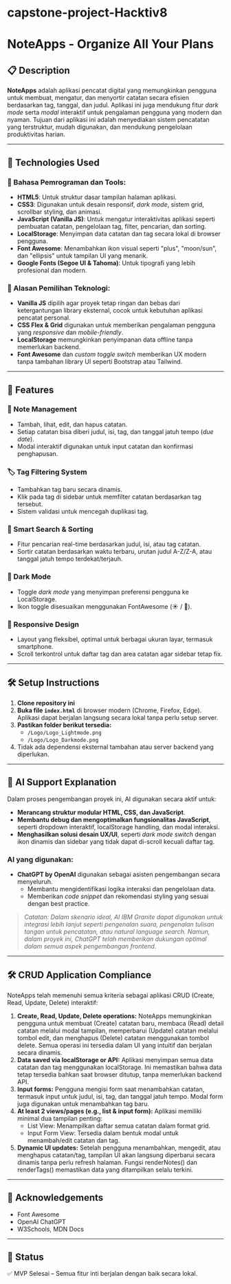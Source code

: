 # capstone-project-Hacktiv8

# NoteApps - Organize All Your Plans

## 📋 Description
**NoteApps** adalah aplikasi pencatat digital yang memungkinkan pengguna untuk membuat, mengatur, dan menyortir catatan secara efisien berdasarkan tag, tanggal, dan judul. Aplikasi ini juga mendukung fitur _dark mode_ serta _modal_ interaktif untuk pengalaman pengguna yang modern dan nyaman. Tujuan dari aplikasi ini adalah menyediakan sistem pencatatan yang terstruktur, mudah digunakan, dan mendukung pengelolaan produktivitas harian.

---

## 🧰 Technologies Used
### 🔧 Bahasa Pemrograman dan Tools:
- **HTML5**: Untuk struktur dasar tampilan halaman aplikasi.
- **CSS3**: Digunakan untuk desain responsif, _dark mode_, sistem grid, scrollbar styling, dan animasi.
- **JavaScript (Vanilla JS)**: Untuk mengatur interaktivitas aplikasi seperti pembuatan catatan, pengelolaan tag, filter, pencarian, dan sorting.
- **LocalStorage**: Menyimpan data catatan dan tag secara lokal di browser pengguna.
- **Font Awesome**: Menambahkan ikon visual seperti "plus", "moon/sun", dan "ellipsis" untuk tampilan UI yang menarik.
- **Google Fonts (Segoe UI & Tahoma)**: Untuk tipografi yang lebih profesional dan modern.

### 🎯 Alasan Pemilihan Teknologi:
- **Vanilla JS** dipilih agar proyek tetap ringan dan bebas dari ketergantungan library eksternal, cocok untuk kebutuhan aplikasi pencatat personal.
- **CSS Flex & Grid** digunakan untuk memberikan pengalaman pengguna yang _responsive_ dan _mobile-friendly_.
- **LocalStorage** memungkinkan penyimpanan data offline tanpa memerlukan backend.
- **Font Awesome** dan _custom toggle switch_ memberikan UX modern tanpa tambahan library UI seperti Bootstrap atau Tailwind.

---

## 🚀 Features
### 📝 Note Management
- Tambah, lihat, edit, dan hapus catatan.
- Setiap catatan bisa diberi judul, isi, tag, dan tanggal jatuh tempo (_due date_).
- Modal interaktif digunakan untuk input catatan dan konfirmasi penghapusan.
### 🏷️ Tag Filtering System
- Tambahkan tag baru secara dinamis.
- Klik pada tag di sidebar untuk memfilter catatan berdasarkan tag tersebut.
- Sistem validasi untuk mencegah duplikasi tag.
### 🔎 Smart Search & Sorting
- Fitur pencarian real-time berdasarkan judul, isi, atau tag catatan.
- Sortir catatan berdasarkan waktu terbaru, urutan judul A-Z/Z-A, atau tanggal jatuh tempo terdekat/terjauh.
### 🌙 Dark Mode
- Toggle _dark mode_ yang menyimpan preferensi pengguna ke LocalStorage.
- Ikon toggle disesuaikan menggunakan FontAwesome (☀️ / 🌙).
### 🎨 Responsive Design
- Layout yang fleksibel, optimal untuk berbagai ukuran layar, termasuk smartphone.
- Scroll terkontrol untuk daftar tag dan area catatan agar sidebar tetap fix.

---

## 🛠️ Setup Instructions
1. **Clone repository ini**
2. **Buka file `index.html`** di browser modern (Chrome, Firefox, Edge).
   Aplikasi dapat berjalan langsung secara lokal tanpa perlu setup server.
3. **Pastikan folder berikut tersedia:**
   - `/Logo/Logo_Lightmode.png`
   - `/Logo/Logo_Darkmode.png`
4. Tidak ada dependensi eksternal tambahan atau server backend yang diperlukan.

---

## 🤖 AI Support Explanation

Dalam proses pengembangan proyek ini, AI digunakan secara aktif untuk:
- **Merancang struktur modular HTML, CSS, dan JavaScript**.
- **Membantu debug dan mengoptimalkan fungsionalitas JavaScript**, seperti dropdown interaktif, localStorage handling, dan modal interaksi.
- **Menghasilkan solusi desain UX/UI**, seperti _dark mode switch_ dengan ikon dinamis dan sidebar yang tidak dapat di-scroll kecuali daftar tag.

### AI yang digunakan:
- **ChatGPT by OpenAI** digunakan sebagai asisten pengembangan secara menyeluruh.
  - Membantu mengidentifikasi logika interaksi dan pengelolaan data.
  - Memberikan _code snippet_ dan rekomendasi styling yang sesuai dengan best practice.

> *Catatan: Dalam skenario ideal, AI IBM Granite dapat digunakan untuk integrasi lebih lanjut seperti pengenalan suara, pengenalan tulisan tangan untuk pencatatan, atau natural language search. Namun, dalam proyek ini, ChatGPT telah memberikan dukungan optimal dalam semua aspek pengembangan frontend.*

---

## 🛠️ CRUD Application Compliance
NoteApps telah memenuhi semua kriteria sebagai aplikasi CRUD (Create, Read, Update, Delete) interaktif:
1. **Create, Read, Update, Delete operations:**
NoteApps memungkinkan pengguna untuk membuat (Create) catatan baru, membaca (Read) detail catatan melalui modal tampilan, memperbarui (Update) catatan melalui tombol edit, dan menghapus (Delete) catatan menggunakan tombol delete. Semua operasi ini tersedia dalam UI yang intuitif dan berjalan secara dinamis.
2. **Data saved via localStorage or API:**
Aplikasi menyimpan semua data catatan dan tag menggunakan localStorage. Ini memastikan bahwa data tetap tersedia bahkan saat browser ditutup, tanpa memerlukan backend API.
3. **Input forms:**
Pengguna mengisi form saat menambahkan catatan, termasuk input untuk judul, isi, tag, dan tanggal jatuh tempo. Modal form juga digunakan untuk menambahkan tag baru.
4. **At least 2 views/pages (e.g., list & input form):**
Aplikasi memiliki minimal dua tampilan penting:
    - List View: Menampilkan daftar semua catatan dalam format grid.
    - Input Form View: Tersedia dalam bentuk modal untuk menambah/edit catatan dan tag.
5. **Dynamic UI updates:**
Setelah pengguna menambahkan, mengedit, atau menghapus catatan/tag, tampilan UI akan langsung diperbarui secara dinamis tanpa perlu refresh halaman. Fungsi renderNotes() dan renderTags() memastikan data yang ditampilkan selalu terkini.

---

## 🙌 Acknowledgements
- Font Awesome
- OpenAI ChatGPT
- W3Schools, MDN Docs

---

## 📌 Status
✅ MVP Selesai – Semua fitur inti berjalan dengan baik secara lokal.
